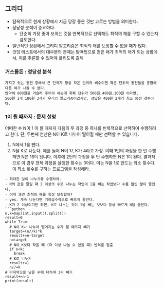 ## 그리디
- 탐욕적으로 현재 상황에서 지금 당장 좋은 것만 고르는 방법을 의미한다.
- 정당성 분석이 중요하다.
  - 단순히 가장 좋아 보이는 것을 반복적으로 선택해도 최적의 해를 구할 수 있는지 검토한다.
- 일반적인 상황에서 그리디 알고리즘은 최적의 해를 보장할 수 없을 때가 많다.
- 코딩 테스트에서의 대부분의 문제는 탐욕법으로 얻은 해가 최적의 해가 되는 상황에서, 이를 추론할 수 있어야 풀리도록 출제


### 거스름돈 : 정당성 분석
```
가지고 있는 동전 중에서 큰 단위가 항상 작은 단위의 배수이면 작은 단위의 동전들을 종합해 다른 해가 나올 수 없다.
만약에 800원을 거슬러 주어야 하는데 화폐 단위가 500원,400원,100원 이라면,
500원 1개 100원 3개가 우리의 알고리즘이였지만, 정답은 400원 2개가 최소 동전 갯수이다.
```

### 1이 될 때까지 : 문제 설명
어떠한 수 N이 1 이 될 때까지 다음의 두 과정 중 하나를 반복적으로 선택하여 수행하려고 한다. 단, 두번째 연산은
N이 K로 나누어 떨어질 때만 선택할 수 있습니다.
1. N에서 1을 뺀다.
2. N을 K로 나눈다.
예를 들어 N이 17, K가 4라고 가정. 이때 1번의 과정을 한 번 수행하면 N은 16이 됩니다. 이후에
2번의 과정을 두 번 수행하면 N은 1이 된다. 결과적으로 이 경우 전체 과정을 실행한 횟수는 3이다.
이는 N을 1로 만드는 최소 횟수다. 이 최소 횟수를 구하는 프로그램을 작성해라.

```
- 최대한 많이 나누기를 수행하라.
- N의 값을 줄일 때 2 이상의 수로 나누는 작업이 1을 빼는 작업보다 수를 훨씬 많이 줄인다.
- 이게 과연 최적의 해를 항상 보장할까?
- yes. 계속 나눈다면 기하급수적으로 빠르게 줄인다.
- K가 2 이상이기만 하면, K로 나누는 것이 1을 빼는 것보다 항상 빠르게 N을 줄인다.
```python
n,k=map(int,input().split())
result=0
while True:
  # N이 Kㄹ 나누어 떨어지는 수가 될 때까지 빼기
  target=(n//k)*k
  result+=n-target
  n=target
  # N이 K보다 작을 때 (더 이상 나눌 수 없을 때) 반복문 탈출
  if n<k:
    break
  # K로 나누기
  result+=1
  n//=k
# 마지막으로 남은 수에 대하여 1씩 빼기
result+=n-1
print(result)
```

